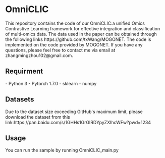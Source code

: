 <h1>OmniCLIC</h1>
This repository contains the code of our OmniCLIC:a unified Omics Contrastive Learning framework for effective integration and classification of multi-omics data. The data used in the paper can be obtained through the following links https://github.com/txWang/MOGONET. The code is implemented on the code provided by MOGONET. If you have any questions, please feel free to contact me via email at zhangmingzhou102@gmail.com.

<h2>Requirment</h2>
- Python 3  
- Pytorch 1.7.0  
- sklearn  
- numpy  
<h2>Datasets</h2>
Due to the dataset size exceeding GitHub's maximum limit, please download the dataset from this link:https://pan.baidu.com/s/1GHHs1GrGIRDYpyZXIhcWFw?pwd=1234
<h2>Usage</h2>
  
You can run the sample by running OmniCLIC_main.py
